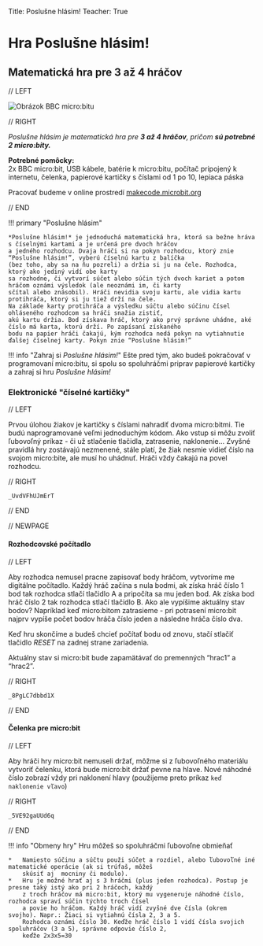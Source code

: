 Title:   Poslušne hlásim!
Teacher:    True

# Hra Poslušne hlásim!
## Matematická hra pre 3 až 4 hráčov

// LEFT

![Obrázok BBC micro:bitu](images/project-arrow.JPG)

// RIGHT

*Poslušne hlásim je matematická hra pre __3 až 4 hráčov__, pričom __sú potrebné 2 micro:bity.__*

**Potrebné pomôcky:**  
2x BBC micro:bit, USB kábele, batérie k micro:bitu, počítač pripojený k internetu,
čelenka, papierové kartičky s číslami od 1 po 10, lepiaca páska

Pracovať budeme v online prostredí [makecode.microbit.org](https://makecode.microbit.org/)

// END

!!! primary "Poslušne hlásim"

    *Poslušne hlásim!* je jednoduchá matematická hra, ktorá sa bežne hráva s číselnými kartami a je určená pre dvoch hráčov
    a jedného rozhodcu. Dvaja hráči si na pokyn rozhodcu, ktorý znie “Poslušne hlásim!”, vyberú číselnú kartu z balíčka
    (bez toho, aby sa na ňu pozreli) a držia si ju na čele. Rozhodca, ktorý ako jediný vidí obe karty
    sa rozhodne, či vytvorí súčet alebo súčin tých dvoch kariet a potom hráčom oznámi výsledok (ale neoznámi im, či karty
    sčítal alebo znásobil). Hráči nevidia svoju kartu, ale vidia kartu protihráča, ktorý si ju tiež drží na čele.
    Na základe karty protihráča a výsledku súčtu alebo súčinu čísel ohláseného rozhodcom sa hráči snažia zistiť,
    akú kartu držia. Bod získava hráč, ktorý ako prvý správne uhádne, aké číslo má karta, ktorú drží. Po zapísaní získaného
    bodu na papier hráči čakajú, kým rozhodca nedá pokyn na vytiahnutie ďalšej číselnej karty. Pokyn znie “Poslušne hlásim!” 

!!! info "Zahraj si _Poslušne hlásim!_"
    Ešte pred tým, ako budeš pokračovať v programovaní micro:bitu, si spolu so spoluhráčmi priprav papierové kartičky
    a zahraj si hru _Poslušne hlásim!_

### Elektronické "číselné kartičky"

// LEFT

Prvou úlohou žiakov je kartičky s číslami nahradiť dvoma micro:bitmi. Tie budú naprogramované veľmi jednoduchým kódom.
Ako vstup si môžu zvoliť ľubovoľný príkaz - či už stlačenie tlačidla, zatrasenie, naklonenie… Zvyšné pravidlá hry
zostávajú nezmenené, stále platí, že žiak nesmie vidieť číslo na svojom micro:bite, ale musí ho uhádnuť.
Hráči vždy čakajú na povel rozhodcu.


// RIGHT

```makecode
_UvdVFhUJmErT
```

// END

// NEWPAGE

#### Rozhodcovské počítadlo

// LEFT

Aby rozhodca nemusel pracne zapisovať body hráčom, vytvoríme me digitálne počítadlo. Každý hráč začína s nula bodmi,
ak získa hráč číslo 1 bod tak rozhodca stlačí tlačidlo A a pripočíta sa mu jeden bod. Ak získa bod hráč číslo 2 tak
rozhodca stlačí tlačidlo B. Ako ale vypíšime aktuálny stav bodov? Napríklad keď micro:bitom zatrasieme -
pri potrasení micro:bit najprv vypíše počet bodov hráča číslo jeden a následne hráča číslo dva.

Keď hru skončíme a budeš chcieť počítať bodu od znovu, stačí stlačiť tlačidlo *RESET* na zadnej strane zariadenia.

Aktuálny stav si micro:bit bude zapamätávať do premenných “hrac1” a “hrac2”. 

// RIGHT

```makecode
_8PgLC7dbbd1X
```

// END

#### Čelenka pre micro:bit

// LEFT

Aby hráči hry micro:bit nemuseli držať, môžme si z ľubovoľného materiálu vytvoriť čelenku, ktorá bude micro:bit držať
pevne na hlave. Nové náhodné číslo zobrazí vždy pri naklonení hlavy (použijeme preto príkaz `keď naklonenie vľavo`)

// RIGHT

```makecode
_5VE92gaUUd6q 
```

// END

!!! info "Obmeny hry"
    Hru môžeš so spoluhráčmi ľubovoľne obmieňať
    
    *   Namiesto súčinu a súčtu použi súčet a rozdiel, alebo ľubovoľné iné matematické operácie (ak si trúfaš, môžeš
        skúsiť aj  mocniny či modulo).
    *   Hru je možné hrať aj s 3 hráčmi (plus jeden rozhodca). Postup je presne taký istý ako pri 2 hráčoch, každý
        z troch hráčov má micro:bit, ktorý mu vygeneruje náhodné číslo, rozhodca spraví súčin týchto troch čísel
        a povie ho hráčom. Každý hráč vidí zvyšné dve čísla (okrem svojho). Napr.: Žiaci si vytiahnú čísla 2, 3 a 5.
        Rozhodca oznámi číslo 30. Keďže hráč číslo 1 vidí čísla svojich spoluhráčov (3 a 5), správne odpovie číslo 2,
        keďže 2x3x5=30
